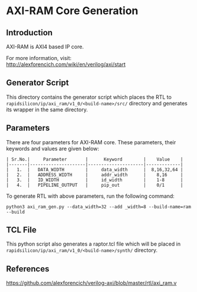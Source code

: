 # AXI-RAM Core Generation 
## Introduction

AXI-RAM is AXI4 based IP core.

For more information, visit: http://alexforencich.com/wiki/en/verilog/axi/start

## Generator Script
This directory contains the generator script which places the RTL to `rapidsilicon/ip/axi_ram/v1_0/<build-name>/src/` directory and generates its wrapper in the same directory. 

## Parameters
There are four parameters for AXI-RAM core. These parameters, their keywords and values are given below:

    | Sr.No.|     Parameter       |      Keyword        |    Value    |
    |-------|---------------------|---------------------|-------------|
    |   1.  |   DATA_WIDTH        |     data_width      |  8,16,32,64 |
    |   2.  |   ADDRESS_WIDTH     |     addr_width      |    8,16     |
    |   3.  |   ID_WIDTH          |     id_width        |    1-8      |
    |   4.  |   PIPELINE_OUTPUT   |     pip_out         |    0/1      |


To generate RTL with above parameters, run the following command:
```
python3 axi_ram_gen.py --data_width=32 --add _width=8 --build-name=ram --build
```


## TCL File

This python script also generates a raptor.tcl file which will be placed in `rapidsilicon/ip/axi_ram/v1_0/<build-name>/synth/` directory.


## References

https://github.com/alexforencich/verilog-axi/blob/master/rtl/axi_ram.v